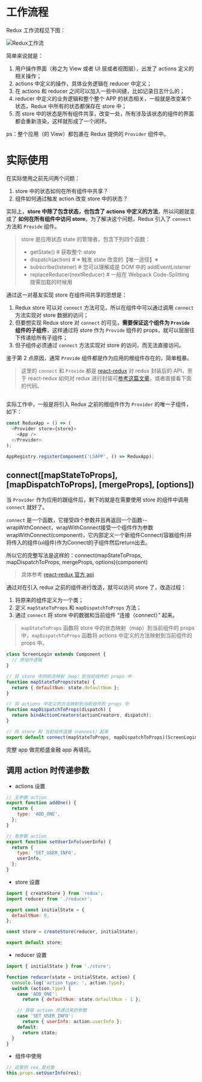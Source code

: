 # 工作流程

Redux 工作流程见下图：   

![Redux工作流](http://ol9ge41ud.bkt.clouddn.com/redux.jpg)    

简单来说就是：   

1. 用户操作界面（称之为 View 或者 UI 层或者视图层），出发了 actions 定义的相关操作；
2. actions 中定义的操作，具体业务逻辑在 reducer 中定义；
3. 在 actions 和 reducer 之间可以加入一些中间键，比如记录日志什么的；
4. reducer 中定义的业务逻辑和整个整个 APP 的状态相关，一般就是改变某个状态，Redux 中所有的状态都保存在 store 中；
5. 而 store 中的状态是所有组件共享，改变一处，所有涉及该状态的组件的界面都会重新渲染，这样就形成了一个闭环。   

ps：整个应用（的 View）都包裹在 Redux 提供的 `Provider` 组件中。

# 实际使用

在实际使用之前先问两个问题：   

1. store 中的状态如何在所有组件中共享？
2. 组件如何通过触发 action 改变 store 中的状态？  

实际上，**store 中除了包含状态，也包含了 actions 中定义的方法**，所以问题就变成了 **如何在所有组件中访问 store**。为了解决这个问题，Redux 引入了 `connect` 方法和 `Provide` 组件。   

> store 是应用状态 state 的管理者，包含下列四个函数：   
> - getState() # 获取整个 state   
> - dispatch(action) # ※ 触发 state 改变的【唯一途径】※   
> - subscribe(listener) # 您可以理解成是 DOM 中的 addEventListener   
> - replaceReducer(nextReducer) # 一般在 Webpack Code-Splitting 按需加载的时候用       

通过这一对基友实现 store 在组件间共享的思想是：

1. Redux store 可以对 `connect` 方法可见，所以在组件中可以通过调用 `connect` 方法实现对 store 数据的访问；
2. 但要想实现 Redux store 对 `connect` 的可见，**需要保证这个组件为 `Provide` 组件的子组件**，这样通过将 store 作为 `Provide` 组件的 props，就可以层层往下传递给所有子组件；
3. 但子组件必须通过 `connect` 方法实现对 store 的访问，而无法直接访问。   

鉴于第 2 点原因，通常 `Provide` 组件都是作为应用的根组件存在的，简单粗暴。   

> 这里的 `connect` 和 `Provide` 都是 [react-redux](https://github.com/reactjs/react-redux) 对 redux 封装后的 API，至于 react-redux 如何对 redux 进行封装可[参考这篇文章](http://www.ruanyifeng.com/blog/2016/09/redux_tutorial_part_three_react-redux.html)，或者直接看下面的代码。

## <Provider store>

实际工作中，一般是将引入 Redux 之前的根组件作为 `Provider` 的唯一子组件，如下：   

```js
const ReduxApp = () => (
  <Provider store={store}>
    <App />
  </Provider>
);

AppRegistry.registerComponent('LSAPP', () => ReduxApp);
```

## connect([mapStateToProps], [mapDispatchToProps], [mergeProps], [options])     

当 `Provider` 作为应用的跟组件后，剩下的就是在需要使用 store 的组件中调用 `connect` 就好了。    

`connect` 是一个函数，它接受四个参数并且再返回一个函数--wrapWithConnect，wrapWithConnect接受一个组件作为参数wrapWithConnect(component)，它内部定义一个新组件Connect(容器组件)并将传入的组件(ui组件)作为Connect的子组件然后return出去。   

所以它的完整写法是这样的：connect(mapStateToProps, mapDispatchToProps, mergeProps, options)(component)   

> 具体参考 [react-redux 官方 api](https://github.com/reactjs/react-redux/blob/master/docs/api.md#provider-store)

通过对在引入 redux 之前的组件进行改造，就可以访问 store 了，改造过程：   

1. 将原来的组件定义为一个类；
2. 定义 `mapStateToProps` 和 `mapDispatchToProps` 方法；
3. 通过 `connect` 将 store 中的数据和当前组件 “连接（connect）” 起来。

> `mapStateToProps` 函数将 store 中的状态映射（map）到当前组件的 props 中，`mapDispatchToProps` 函数将 actions 中定义的方法映射到当前组件的 props 中。

```js
class ScreenLogin extends Component {
  // 原组件逻辑
}

// 将 store 中的状态映射（map）到当前组件的 props 中
function mapStateToProps(state) {
  return { defaultNum: state.defaultNum };
}

// 将 actions 中定义的方法映射到当前组件的 props 中
function mapDispatchToProps(dispatch) {
  return bindActionCreators(actionCreators, dispatch);
}

// 将 store 和 当前组件连接（connect）起来
export default connect(mapStateToProps, mapDispatchToProps)(ScreenLogin);
```

完整 app 做完榄盛金融 app 再填坑。   

## 调用 action 时传递参数

- actions 设置

```js
// 无参数 action
export function addOne() {
  return {
    type: 'ADD_ONE',
  };
}

// 有参数 action
export function setUserInfo(userInfo) {
  return {
    type: 'SET_USER_INFO',
    userInfo,
  };
}
```

- store 设置

```js
import { createStore } from 'redux';
import reducer from './reducer';

export const initialState = {
  defaultNum: 0,
};

const store = createStore(reducer, initialState);

export default store;
```

- reducer 设置

```js
import { initialState } from './store';

function reducer(state = initialState, action) {
  console.log('action type: ', action.type);
  switch (action.type) {
    case 'ADD_ONE':
      return { defaultNum: state.defaultNum - 1 };

    // 获取 action 传递过来的参数
    case 'SET_USER_INFO':
      return { userInfo: action.userInfo };
    default:
      return state;
  }
}
```

- 组件中使用

```js
// 这里的 res 是对象
this.props.setUserInfo(res);
```